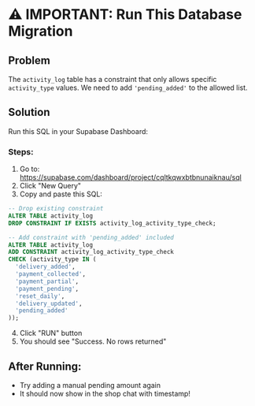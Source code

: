 # ⚠️ IMPORTANT: Run This Database Migration

## Problem
The `activity_log` table has a constraint that only allows specific `activity_type` values. We need to add `'pending_added'` to the allowed list.

## Solution
Run this SQL in your Supabase Dashboard:

### Steps:
1. Go to: https://supabase.com/dashboard/project/cqltkqwxbtbnunaiknau/sql
2. Click "New Query"
3. Copy and paste this SQL:

```sql
-- Drop existing constraint
ALTER TABLE activity_log 
DROP CONSTRAINT IF EXISTS activity_log_activity_type_check;

-- Add constraint with 'pending_added' included
ALTER TABLE activity_log 
ADD CONSTRAINT activity_log_activity_type_check 
CHECK (activity_type IN (
  'delivery_added', 
  'payment_collected', 
  'payment_partial', 
  'payment_pending', 
  'reset_daily', 
  'delivery_updated',
  'pending_added'
));
```

4. Click "RUN" button
5. You should see "Success. No rows returned"

## After Running:
- Try adding a manual pending amount again
- It should now show in the shop chat with timestamp!

